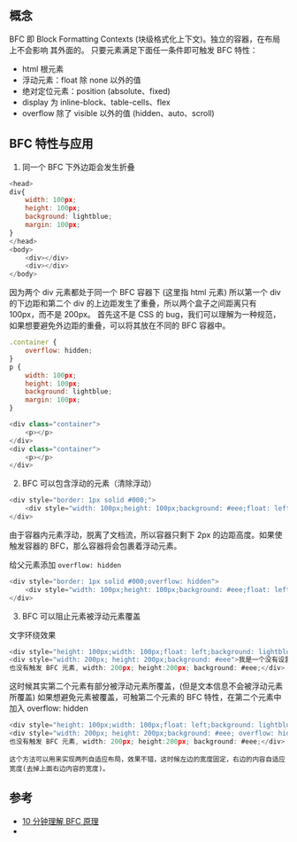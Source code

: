 ## 概念

BFC 即 Block Formatting Contexts (块级格式化上下文)。独立的容器，在布局上不会影响 其外面的。
只要元素满足下面任一条件即可触发 BFC 特性：

-   html 根元素
-   浮动元素：float 除 none 以外的值
-   绝对定位元素：position (absolute、fixed)
-   display 为 inline-block、table-cells、flex
-   overflow 除了 visible 以外的值 (hidden、auto、scroll)

## BFC 特性与应用

1.  同一个 BFC 下外边距会发生折叠

```js
<head>
div{
    width: 100px;
    height: 100px;
    background: lightblue;
    margin: 100px;
}
</head>
<body>
    <div></div>
    <div></div>
</body>
```

因为两个 div 元素都处于同一个 BFC 容器下 (这里指 html 元素) 所以第一个 div 的下边距和第二个 div 的上边距发生了重叠，所以两个盒子之间距离只有 100px，而不是 200px。
首先这不是 CSS 的 bug，我们可以理解为一种规范，如果想要避免外边距的重叠，可以将其放在不同的 BFC 容器中。

```js
.container {
    overflow: hidden;
}
p {
    width: 100px;
    height: 100px;
    background: lightblue;
    margin: 100px;
}

<div class="container">
    <p></p>
</div>
<div class="container">
    <p></p>
</div>
```

2.  BFC 可以包含浮动的元素（清除浮动）

```js
<div style="border: 1px solid #000;">
    <div style="width: 100px;height: 100px;background: #eee;float: left;"></div>
</div>
```

由于容器内元素浮动，脱离了文档流，所以容器只剩下 2px 的边距高度。如果使触发容器的 BFC，那么容器将会包裹着浮动元素。

给父元素添加 `overflow: hidden`

```js
<div style="border: 1px solid #000;overflow: hidden">
    <div style="width: 100px;height: 100px;background: #eee;float: left;"></div>
</div>
```

3.  BFC 可以阻止元素被浮动元素覆盖

文字环绕效果

```js
<div style="height: 100px;width: 100px;float: left;background: lightblue">我是一个左浮动的元素</div>
<div style="width: 200px; height: 200px;background: #eee">我是一个没有设置浮动,
也没有触发 BFC 元素, width: 200px; height:200px; background: #eee;</div>
```

这时候其实第二个元素有部分被浮动元素所覆盖，(但是文本信息不会被浮动元素所覆盖) 如果想避免元素被覆盖，可触第二个元素的 BFC 特性，在第二个元素中加入 overflow: hidden

```js
<div style="height: 100px;width: 100px;float: left;background: lightblue">我是一个左浮动的元素</div>
<div style="width: 200px; height: 200px;background: #eee; overflow: hidden">我是一个没有设置浮动,
也没有触发 BFC 元素, width: 200px; height:200px; background: #eee;</div>
```

    这个方法可以用来实现两列自适应布局，效果不错，这时候左边的宽度固定，右边的内容自适应宽度(去掉上面右边内容的宽度)。

## 参考

-   [10 分钟理解 BFC 原理](https://zhuanlan.zhihu.com/p/25321647)
-   [](https://developer.mozilla.org/zh-CN/docs/Web/Guide/CSS/Block_formatting_context)
